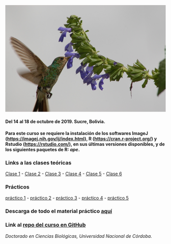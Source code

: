 ![](picaflor.JPG)

#### Del 14 al 18 de octubre de 2019. Sucre, Bolivia.

#### Para este curso se requiere la instalación de los softwares **ImageJ** (https://imagej.nih.gov/ij/index.html), **R** (https://cran.r-project.org/) y **Rstudio** (https://rstudio.com/), en sus últimas versiones disponibles, y de los siguientes paquetes de R: *ape*.

### Links a las clases teóricas
[Clase 1](http://santiagombv.github.io/cursoME/MEteor1) - [Clase 2](http://santiagombv.github.io/cursoME/MEteor2) - [Clase 3](http://santiagombv.github.io/cursoME/MEteor3) - [Clase 4](http://santiagombv.github.io/cursoME/MEteor4) - [Clase 5](http://santiagombv.github.io/cursoME/MEteor5) - [Clase 6](http://santiagombv.github.io/cursoME/MEteor6) 
   
### Prácticos
[práctico 1](https://santiagombv.github.io/cursoME/practico01/practico01.html) - [práctico 2](https://santiagombv.github.io/cursoME/practico02/practico02.html) - [práctico 3](https://santiagombv.github.io/cursoME/practico03/practico03.html) - [práctico 4](https://santiagombv.github.io/cursoME/practico04/practico04.html) - [práctico 5](https://santiagombv.github.io/cursoME/practico05/practico05.html) 

### Descarga de todo el material práctico [aquí](https://github.com/santiagombv/cursoME/archive/master.zip)

### Link al [repo del curso en GitHub](https://github.com/santiagombv/cursoME/tree/master)   

*Doctorado en Ciencias Biológicas, Universidad Nacional de Córdoba.*
